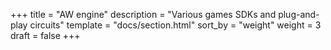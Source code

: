 +++
title = "AW engine"
description = "Various games SDKs and plug-and-play circuits"
template = "docs/section.html"
sort_by = "weight"
weight = 3
draft = false
+++
